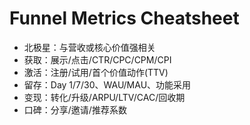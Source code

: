 # Funnel Metrics Cheatsheet

- 北极星：与营收或核心价值强相关
- 获取：展示/点击/CTR/CPC/CPM/CPI
- 激活：注册/试用/首个价值动作(TTV)
- 留存：Day 1/7/30、WAU/MAU、功能采用
- 变现：转化/升级/ARPU/LTV/CAC/回收期
- 口碑：分享/邀请/推荐系数
